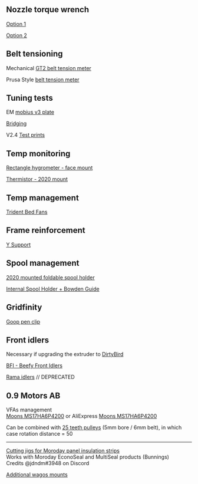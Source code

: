 ## Nozzle torque wrench

[Option 1](https://www.thingiverse.com/thing:4738816)

[Option 2](https://www.thingiverse.com/thing:4332963)

## Belt tensioning

Mechanical [GT2 belt tension meter](https://github.com/Diyshift/3D-Printer/tree/main/GT2%20Belt%20Tension%20Meter)

Prusa Style [belt tension meter](https://github.com/VoronDesign/VoronUsers/tree/master/printer_mods/Kruppes/Tension_Meter)

## Tuning tests

EM [mobius v3 plate](/stl-3mf/mobius_v3-front_drive_plate.stl)

[Bridging](https://www.thingiverse.com/thing:476845)

V2.4 [Test prints](https://github.com/VoronDesign/Voron-2/tree/Voron2.4/STLs/Test_Prints)

## Temp monitoring

[Rectangle hygrometer - face mount](https://github.com/VoronDesign/VoronUsers/tree/master/legacy_printers/printer_mods/Danowar/Humidity_Sensor_Bracket)

[Thermistor - 2020 mount](https://mods.vorondesign.com/detail/dfRX88k7wwS6tpYlvyCEw)

## Temp management

[Trident Bed Fans](https://github.com/VoronDesign/VoronUsers/tree/master/printer_mods/CannedBass/Trident_Bed_Fans)

## Frame reinforcement

[Y Support](/stl-3mf/Trident_Y_support.3mf)

## Spool management

[2020 mounted foldable spool holder](https://www.printables.com/model/341479-voron-24-trident-switchwire-foldable-spool-holder/)

[Internal Spool Holder + Bowden Guide](https://www.teamfdm.com/files/file/619-trident-simple-internal-spool-holder-bowden-guide-60degrees-curved/)

## Gridfinity

[Goop pen clip](https://github.com/MakerBogans/BoganParts/tree/main/killcode/GoopPenClip)

## Front idlers

Necessary if upgrading the extruder to [DirtyBird](https://github.com/MakerBogans/dirtybird/)

[BFI - Beefy Front Idlers](https://github.com/clee/VoronBFI)

[Rama idlers](https://github.com/Ramalama2/Voron-2-Mods/tree/main/Front_Idlers)  // DEPRECATED
 
## 0.9 Motors AB

VFAs management  
[Moons MS17HA6P4200](https://www.moonsindustries.com/p/nema-17-high-precision-hybrid-stepper-motors/ms17ha6p4200-000004611110015926) or AliExpress [Moons MS17HA6P4200](https://www.aliexpress.com/item/4000378651911.html)

Can be combined with [25 teeth pulleys](https://www.aliexpress.com/item/32994584651.html) (5mm bore / 6mm belt), in which case rotation distance = 50


---

[Cutting jigs for Moroday panel insulation strips](/stl-3mf/Moroday%20cutting%20jigs/)  
Works with Moroday EconoSeal and MultiSeal products (Bunnings)  
Credits @jdndm#3948 on Discord

[Additional wagos mounts](https://github.com/LoganFraser/VoronMods/tree/main/WagoMounts)

